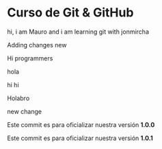 # Curso de Git & GitHub 

hi, i am Mauro and i am learning git with jonmircha

Adding changes new 

Hi programmers

hola

hi
hi

Holabro

new change

Este commit es para oficializar nuestra versión **1.0.0**

Este commit es para oficializar nuestra versión **1.0.1**


